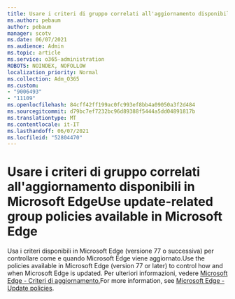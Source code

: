 ```yaml
---
title: Usare i criteri di gruppo correlati all'aggiornamento disponibili in Microsoft Edge
ms.author: pebaum
author: pebaum
manager: scotv
ms.date: 06/07/2021
ms.audience: Admin
ms.topic: article
ms.service: o365-administration
ROBOTS: NOINDEX, NOFOLLOW
localization_priority: Normal
ms.collection: Adm_O365
ms.custom:
- "9006493"
- "11109"
ms.openlocfilehash: 84cff42ff199ac0fc993ef8bb4a09050a3f2d484
ms.sourcegitcommit: d79bc7ef7232bc96d89388f5444a5dd04891817b
ms.translationtype: MT
ms.contentlocale: it-IT
ms.lasthandoff: 06/07/2021
ms.locfileid: "52804470"
---
```

# <a name="use-update-related-group-policies-available-in-microsoft-edge"></a><span data-ttu-id="acaec-102">Usare i criteri di gruppo correlati all'aggiornamento disponibili in Microsoft Edge</span><span class="sxs-lookup"><span data-stu-id="acaec-102">Use update-related group policies available in Microsoft Edge</span></span>

<span data-ttu-id="acaec-103">Usa i criteri disponibili in Microsoft Edge (versione 77 o successiva) per controllare come e quando Microsoft Edge viene aggiornato.</span><span class="sxs-lookup"><span data-stu-id="acaec-103">Use the policies available in Microsoft Edge (version 77 or later) to control how and when Microsoft Edge is updated.</span></span> <span data-ttu-id="acaec-104">Per ulteriori informazioni, vedere [Microsoft Edge - Criteri di aggiornamento.](/DeployEdge/microsoft-edge-update-policies#available-policies)</span><span class="sxs-lookup"><span data-stu-id="acaec-104">For more information, see [Microsoft Edge - Update policies](/DeployEdge/microsoft-edge-update-policies#available-policies).</span></span>